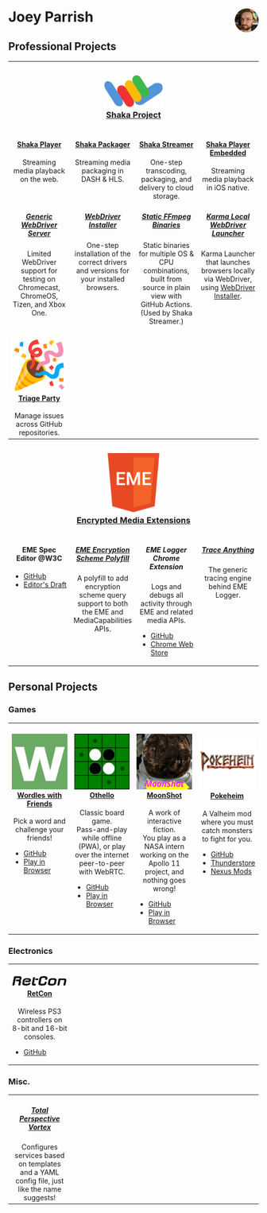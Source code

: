 <!-- This HTML is also valid GitHub MarkDown.  Who knew?-->

<h1>
  Joey Parrish
  <img alt="Joey Parrish" src="Joey-circle.png" height="48" align="right">
</h1>

<h2>Professional Projects</h2>

<table>
  <tr>
    <th colspan="4">
      <h3><a href="https://github.com/shaka-project/">
        <img alt="Shaka logo" src="logos/Shaka.png" width="25%"><br>
        Shaka Project
      </a></h3>
    </th>
  </tr>
  <tr>
    <td valign="top" align="center" width="25%">
      <h4><a href="https://github.com/shaka-project/shaka-player">Shaka Player</a></h4>
      Streaming media playback on the web.
    </td>
    <td valign="top" align="center" width="25%">
      <h4><a href="https://github.com/shaka-project/shaka-packager">Shaka Packager</a></h4>
      Streaming media packaging in DASH & HLS.
    </td>
    <td valign="top" align="center" width="25%">
      <h4><a href="https://github.com/shaka-project/shaka-streamer">Shaka Streamer</a></h4>
      One-step transcoding, packaging, and delivery to cloud storage.
    </td>
    <td valign="top" align="center" width="25%">
      <h4><a href="https://github.com/shaka-project/shaka-player-embedded">Shaka Player Embedded</a></h4>
      Streaming media playback in iOS native.
    </td>
  </tr>
  <tr>
    <td valign="top" align="center" width="25%">
      <h5><a href="https://github.com/shaka-project/generic-webdriver-server/">Generic WebDriver Server</a></h5>
      Limited WebDriver support for testing on
      Chromecast, ChromeOS, Tizen, and Xbox One.
    </td>
    <td valign="top" align="center" width="25%">
      <h5><a href="https://github.com/shaka-project/webdriver-installer/">WebDriver Installer</a></h5>
      One-step installation of the correct drivers and versions for your
      installed browsers.
    </td>
    <td valign="top" align="center" width="25%">
      <h5><a href="https://github.com/shaka-project/static-ffmpeg-binaries/">Static FFmpeg Binaries</a></h5>
      Static binaries for multiple OS & CPU combinations, built from source in
      plain view with GitHub Actions.  (Used by Shaka Streamer.)
    </td>
    <td valign="top" align="center" width="25%">
      <h5><a href="https://github.com/shaka-project/karma-local-wd-launcher/">Karma Local WebDriver Launcher</a></h5>
      Karma Launcher that launches browsers locally via WebDriver, using
      <a href="https://github.com/shaka-project/webdriver-installer/">WebDriver Installer</a>.
    </td>
  </tr>
  <tr>
    <td valign="top" align="center" width="25%">
      <h4><a href="https://github.com/google/triage-party/">
        <img alt="Triage Party logo" src="logos/Triage-Party.png"><br>
        Triage Party
      </a></h4>
      Manage issues across GitHub repositories.
    </td>
    <td valign="top" align="center" width="25%">
      <img alt="" src="logos/spacer-512.png">
    </td>
    <td valign="top" align="center" width="25%">
      <img alt="" src="logos/spacer-512.png">
    </td>
    <td valign="top" align="center" width="25%">
      <img alt="" src="logos/spacer-512.png">
    </td>
  </tr>
  <tr>
    <th colspan="4">
      <h3><a href="https://w3c.github.io/encrypted-media/">
        <img alt="EME logo" src="logos/EME.png" width="25%"><br>
        Encrypted Media Extensions
      </a></h3>
    </th>
  </tr>
  <tr>
    <td valign="top" align="center" width="25%">
      <h4>EME Spec Editor @W3C</h4>
      <ul align="left">
        <li><a href="https://github.com/w3c/encrypted-media/">GitHub</a></li>
        <li><a href="https://w3c.github.io/encrypted-media/">Editor's Draft</a></li>
      </ul>
    </td>
    <td valign="top" align="center" width="25%">
      <h5><a href="https://github.com/shaka-project/eme-encryption-scheme-polyfill/">EME Encryption Scheme Polyfill</a></h5>
      A polyfill to add encryption scheme query support to both the EME and
      MediaCapabilities APIs.
    </td>
    <td valign="top" align="center" width="25%">
      <h5>EME Logger Chrome Extension</h5>
      Logs and debugs all activity through EME and related media APIs.
      <ul align="left">
        <li><a href="https://github.com/shaka-project/eme_logger/">GitHub</a></li>
        <li><a href="https://chrome.google.com/webstore/detail/eme-call-and-event-logger/cniohcjecdcdhgmlofniddfoeokbpbpb">Chrome Web Store</a></li>
      </ul>
    </td>
    <td valign="top" align="center" width="25%">
      <h5><a href="https://github.com/shaka-project/trace-anything/">Trace Anything</a></h5>
      The generic tracing engine behind EME Logger.
    </td>
  </tr>
</table>


<h2>Personal Projects</h2>

<h3>Games</h3>

<table>
  <tr>
    <td valign="top" align="center" width="25%">
      <h4><a href="https://joeyparrish.github.io/wordles-with-friends/">
        <img alt="Wordles with Friends logo" src="logos/Wordles-with-Friends.png"><br>
        Wordles with Friends
      </a></h4>
      Pick a word and challenge your friends!<br>
      <ul align="left">
        <li><a href="https://github.com/joeyparrish/wordles-with-friends/">GitHub</a></li>
        <li><a href="https://joeyparrish.github.io/wordles-with-friends/">Play in Browser</a></li>
      </ul>
    </td>
    <td valign="top" align="center" width="25%">
      <h4><a href="https://joeyparrish.github.io/othello/">
        <img alt="Othello logo" src="logos/Othello.png"><br>
        Othello
      </a></h4>
      Classic board game.<br>
      Pass-and-play while offline (PWA), or play over the internet
      peer-to-peer with WebRTC.<br>
      <ul align="left">
        <li><a href="https://github.com/joeyparrish/othello/">GitHub</a></li>
        <li><a href="https://joeyparrish.github.io/othello/">Play in Browser</a></li>
      </ul>
    </td>
    <td valign="top" align="center" width="25%">
      <h4><a href="https://joeyparrish.github.io/moonshot/">
        <img alt="MoonShot logo" src="logos/MoonShot.png"><br>
        MoonShot
      </a></h4>
      A work of interactive fiction.<br>
      You play as a NASA intern working on the Apollo 11 project, and
      nothing goes wrong!<br>
      <ul align="left">
        <li><a href="https://github.com/joeyparrish/moonshot/">GitHub</a></li>
        <li><a href="https://joeyparrish.github.io/moonshot/">Play in Browser</a></li>
      </ul>
    </td>
    <td valign="top" align="center" width="25%">
      <h4><a href="https://github.com/joeyparrish/pokeheim/">
        <img alt="Pokeheim logo" src="logos/Pokeheim.png"><br>
        Pokeheim
      </a></h4>
      A Valheim mod where you must catch monsters to fight for you.<br>
      <ul align="left">
        <li><a href="https://github.com/joeyparrish/pokeheim/">GitHub</a></li>
        <li><a href="https://valheim.thunderstore.io/package/joeyparrish/Pokeheim/">Thunderstore</a></li>
        <li><a href="https://www.nexusmods.com/valheim/mods/1919">Nexus Mods</a></li>
      </ul>
    </td>
  </tr>
</table>

<h3>Electronics</h3>

<table>
  <tr>
    <td valign="top" align="center" width="25%">
      <h4><a href="https://github.com/joeyparrish/RetCon/">
        <img alt="RetCon logo" src="logos/RetCon.png"><br>
        RetCon
      </a></h4>
      Wireless PS3 controllers on 8-bit and 16-bit consoles.<br>
      <ul align="left">
        <li><a href="https://github.com/joeyparrish/RetCon/">GitHub</a></li>
      </ul>
    </td>
    <td valign="top" align="center" width="25%">
      <img alt="" src="logos/spacer-512.png">
    </td>
    <td valign="top" align="center" width="25%">
      <img alt="" src="logos/spacer-512.png">
    </td>
    <td valign="top" align="center" width="25%">
      <img alt="" src="logos/spacer-512.png">
    </td>
  </tr>
</table>

<h3>Misc.</h3>

<table>
  <tr>
    <td valign="top" align="center" width="25%">
      <h5><a href="https://github.com/joeyparrish/total-perspective-vortex">Total Perspective Vortex</a></h5>
      Configures services based on templates and a YAML config file, just like
      the name suggests!
    </td>
    <td valign="top" align="center" width="25%">
      <img alt="" src="logos/spacer-512.png">
    </td>
    <td valign="top" align="center" width="25%">
      <img alt="" src="logos/spacer-512.png">
    </td>
    <td valign="top" align="center" width="25%">
      <img alt="" src="logos/spacer-512.png">
    </td>
  </tr>
</table>
